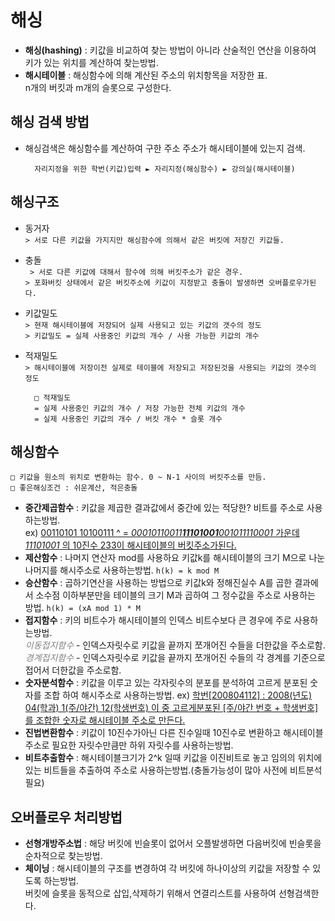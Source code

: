 # 해싱 
- __해싱(hashing)__ : 키값을 비교하여 찾는 방법이 아니라 산술적인 연산을 이용하여 키가 있는 위치를 계산하여 찾는방법.
- __해시테이블__ : 해싱함수에 의해 계산된 주소의 위치항목을 저장한 표.  
 n개의 버킷과 m개의 슬롯으로 구성한다.

## 해싱 검색 방법 
- 해싱검색은 해싱함수를 계산하여 구한 주소 주소가 해시테이블에 있는지 검색.
	 
		자리지정을 위한 학번(키값)입력 ► 자리지정(해싱함수) ► 강의실(해시테이블) 
		
## 해싱구조
- 동거자  
``` > 서로 다른 키값을 가지지만 해싱함수에 의해서 같은 버킷에 저장긴 키값들. ```  

- 충돌  
``` > 서로 다른 키값에 대해서 함수에 의해 버킷주소가 같은 경우.```  
``` > 포화버킷 상태에서 같은 버킷주소에 키값이 지정받고 충돌이 발생하면 오버플로우가된다. ```  

- 키값밀도  
``` > 현재 해시테이블에 저장되어 실제 사용되고 있는 키값의 갯수의 정도 ```  
``` > 키값밀도 = 실제 사용중인 키값의 개수 / 사용 가능한 키값의 개수 ```  

- 적재밀도  
``` > 해시테이블에 저장이전 실제로 테이블에 저장되고 저장된것을 사용되는 키값의 갯수의 정도  ```  

		□ 적재밀도 
		= 실제 사용중인 키값의 개수 / 저장 가능한 전체 키값의 개수  
		= 실제 사용중인 키값의 개수 / 버킷 개수 * 슬롯 개수

## 해싱함수
```
□ 키값을 원소의 위치로 변환하는 함수. 0 ~ N-1 사이의 버킷주소를 만듬.
□ 좋은해싱조건 : 쉬운계산, 적은충돌
``` 
- __중간제곱함수__ : 키값을 제곱한 결과값에서 중간에 있는 적당한? 비트를 주소로 사용하는방법.  
ex) <U>00110101 10100111 ^ = _00010110011**11101001**001011110001_ 
가운데 _11101001_ 의 10진수 233이 해시테이블의 버킷주소가된다.</U>
- __제산함수__ : 나머지 연산자 mod를 사용하요 키값k를 해시테이블의 크기 M으로 나눈 나머지를 해시주소로 사용하는방법. ```h(k) = k mod M```
- __승산함수__ : 곱하기연산을 사용하는 방법으로 키값k와 정해진실수 A를 곱한 결과에서 소수점 이하부분만을 테이블의 크기 M과 곱하여 그 정수값을 주소로 사용하는 방법. ```h(k) = (xA mod 1) * M```
- __접지함수__ : 키의 비트수가 해시테이블의 인덱스 비트수보다 큰 경우에 주로 사용하는방법.  
<span style="color:gray">_이동접지함수_</span> - 인덱스자릿수로 키값을 끝까지 쪼개어진 수들을 더한값을 주소로함.  
<span style="color:gray">_경계접지함수_</span> - 인덱스자릿수로 키값을 끝까지 쪼개어진 수들의 각 경계를 기준으로 접어서 더한값을 주소로함.
- __숫자분석함수__ : 키값을 이루고 있는 각자릿수의 분포를 분석하여 고르게 분포된 숫자를 조합 하여 해시주소로 사용하는방법. ex) <U>학번[200804112] : 2008(년도) 04(학과) 1(주/야간) 12(학생번호) 이 중 고르게분포된 [주/야간 번호 + 학생번호]를 조합한 숫자로 해시테이블 주소로 만든다.</U>
- __진법변환함수__ : 키값이 10진수가아닌 다른 진수일때 10진수로 변환하고 해시테이블주소로 필요한 자릿수만큼만 하위 자릿수를 사용하는방법.
- __비트추출함수__ : 해시테이블크기가 2^k 일때 키값을 이진비트로 놓고 임의의 위치에 있는 비트들을 추출하여 주소로 사용하는방법.(충돌가능성이 많아 사전에 비트분석필요)

## 오버플로우 처리방법
- __선형개방주소법__ :  해당 버킷에 빈슬롯이 없어서 오플발생하면 다음버킷에 빈슬롯을 순차적으로 찾는방법.
- __체이닝__ : 해시테이블의 구조를 변경하여 각 버킷에 하나이상의 키값을 저장할 수 있도록 하는방법.  
버킷에 슬롯을 동적으로 삽입,삭제하기 위해서 연결리스트를 사용하여 선형검색한다.
